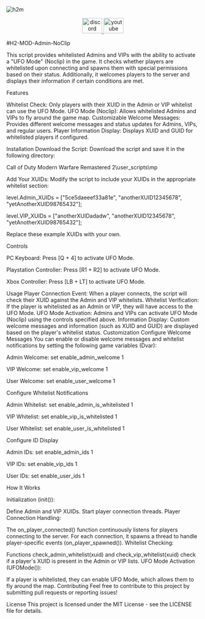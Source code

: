 ![h2m](https://github.com/user-attachments/assets/4ca24ebf-86f1-4bc6-96d5-570e4110b8b9)

<div align="center">
  <a href="https://discord.gg/bXAuff2nsm" target="_blank">
    <img src="https://raw.githubusercontent.com/maurodesouza/profile-readme-generator/master/src/assets/icons/social/discord/default.svg" width="52" height="40" alt="discord logo"  />
  </a>
  <a href="https://www.youtube.com/@Austria_Sativa" target="_blank">
    <img src="https://raw.githubusercontent.com/maurodesouza/profile-readme-generator/master/src/assets/icons/social/youtube/default.svg" width="52" height="40" alt="youtube logo"  />
  </a>
</div>

#H2-MOD-Admin-NoClip

This script provides whitelisted Admins and VIPs with the ability to activate a "UFO Mode" (Noclip) in the game. It checks whether players are whitelisted upon connecting and spawns them with special permissions based on their status. Additionally, it welcomes players to the server and displays their information if certain conditions are met.

Features

Whitelist Check: Only players with their XUID in the Admin or VIP whitelist can use the UFO Mode.
UFO Mode (Noclip): Allows whitelisted Admins and VIPs to fly around the game map.
Customizable Welcome Messages: Provides different welcome messages and status updates for Admins, VIPs, and regular users.
Player Information Display: Displays XUID and GUID for whitelisted players if configured.

Installation
Download the Script: Download the script and save it in the following directory:

Call of Duty Modern Warfare Remastered 2\user_scripts\mp

Add Your XUIDs: Modify the script to include your XUIDs in the appropriate whitelist section:

level.Admin_XUIDs = ["5ce5daeeef33a81e", "anotherXUID12345678", "yetAnotherXUID98765432"];

level.VIP_XUIDs = ["anotherXUIDadadw", "anotherXUID12345678", "yetAnotherXUID98765432"];

Replace these example XUIDs with your own.

Controls

PC Keyboard: Press [Q + 4] to activate UFO Mode.

Playstation Controller: Press [R1 + R2] to activate UFO Mode.

Xbox Controller: Press [LB + LT] to activate UFO Mode.

Usage
Player Connection Event: When a player connects, the script will check their XUID against the Admin and VIP whitelists.
Whitelist Verification: If the player is whitelisted as an Admin or VIP, they will have access to the UFO Mode.
UFO Mode Activation: Admins and VIPs can activate UFO Mode (Noclip) using the controls specified above.
Information Display: Custom welcome messages and information (such as XUID and GUID) are displayed based on the player's whitelist status.
Customization
Configure Welcome Messages
You can enable or disable welcome messages and whitelist notifications by setting the following game variables (Dvar):

Admin Welcome: set enable_admin_welcome 1

VIP Welcome: set enable_vip_welcome 1

User Welcome: set enable_user_welcome 1

Configure Whitelist Notifications

Admin Whitelist: set enable_admin_is_whitelisted 1

VIP Whitelist: set enable_vip_is_whitelisted 1

User Whitelist: set enable_user_is_whitelisted 1

Configure ID Display

Admin IDs: set enable_admin_ids 1

VIP IDs: set enable_vip_ids 1

User IDs: set enable_user_ids 1

How It Works

Initialization (init()):

Define Admin and VIP XUIDs.
Start player connection threads.
Player Connection Handling:

The on_player_connected() function continuously listens for players connecting to the server.
For each connection, it spawns a thread to handle player-specific events (on_player_spawned()).
Whitelist Checking:

Functions check_admin_whitelist(xuid) and check_vip_whitelist(xuid) check if a player's XUID is present in the Admin or VIP lists.
UFO Mode Activation (UFOMode()):

If a player is whitelisted, they can enable UFO Mode, which allows them to fly around the map.
Contributing
Feel free to contribute to this project by submitting pull requests or reporting issues!

License
This project is licensed under the MIT License - see the LICENSE file for details.
